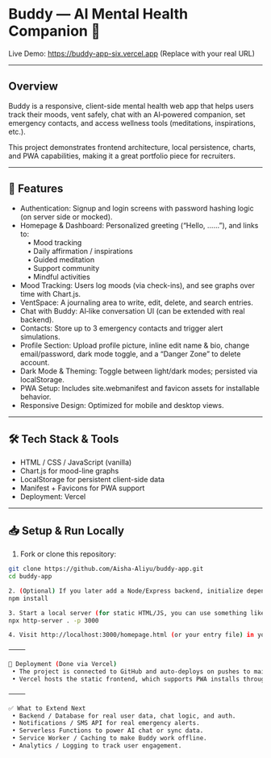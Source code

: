 # Buddy — AI Mental Health Companion 💛

Live Demo: https://buddy-app-six.vercel.app (Replace with your real URL)  

---

## Overview

Buddy is a responsive, client-side mental health web app that helps users track their moods, vent safely, chat with an AI‐powered companion, set emergency contacts, and access wellness tools (meditations, inspirations, etc.).  

This project demonstrates frontend architecture, local persistence, charts, and PWA capabilities, making it a great portfolio piece for recruiters.

---

## 🌟 Features

- Authentication: Signup and login screens with password hashing logic (on server side or mocked).  
- Homepage & Dashboard: Personalized greeting (“Hello, ......”), and links to:  
  • Mood tracking  
  • Daily affirmation / inspirations  
  • Guided meditation  
  • Support community  
  • Mindful activities  
- Mood Tracking: Users log moods (via check-ins), and see graphs over time with Chart.js.  
- VentSpace: A journaling area to write, edit, delete, and search entries.  
- Chat with Buddy: AI‐like conversation UI (can be extended with real backend).  
- Contacts: Store up to 3 emergency contacts and trigger alert simulations.  
- Profile Section: Upload profile picture, inline edit name & bio, change email/password, dark mode toggle, and a “Danger Zone” to delete account.  
- Dark Mode & Theming: Toggle between light/dark modes; persisted via localStorage.  
- PWA Setup: Includes site.webmanifest and favicon assets for installable behavior.  
- Responsive Design: Optimized for mobile and desktop views.

---

## 🛠 Tech Stack & Tools

- HTML / CSS / JavaScript (vanilla)  
- Chart.js for mood-line graphs  
- LocalStorage for persistent client-side data  
- Manifest + Favicons for PWA support  
- Deployment: Vercel

---

## 📥 Setup & Run Locally

1. Fork or clone this repository:

```bash
git clone https://github.com/Aisha-Aliyu/buddy-app.git
cd buddy-app

2. (Optional) If you later add a Node/Express backend, initialize dependencies:
npm install

3. Start a local server (for static HTML/JS, you can use something like live-server or http-server):
npx http-server . -p 3000

4. Visit http://localhost:3000/homepage.html (or your entry file) in your browser.

⸻

🚀 Deployment (Done via Vercel)
 • The project is connected to GitHub and auto-deploys on pushes to main.
 • Vercel hosts the static frontend, which supports PWA installs through the manifest & service-worker (if you add one later).

⸻

✅ What to Extend Next
 • Backend / Database for real user data, chat logic, and auth.
 • Notifications / SMS API for real emergency alerts.
 • Serverless Functions to power AI chat or sync data.
 • Service Worker / Caching to make Buddy work offline.
 • Analytics / Logging to track user engagement.
